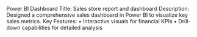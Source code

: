 Power BI Dashboard
Title: Sales store report and dashboard
Description: Designed a comprehensive sales dashboard in Power BI to visualize key sales metrics. 
Key Features:
•	Interactive visuals for financial KPIs
•	Drill-down capabilities for detailed analysis

